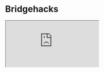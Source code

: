 # Bridgehacks
<html>
    <head>
        <title>My Great Game</title>
    </head>
    <body>
    <style>
    myFrame { width:"300"; height:"300"; }
</style>

<iframe src="https://playcanv.as/p/61fb1da9/" id="myFrame">
<p>Hi SOF</p>
</iframe>
    </body>
</html>

